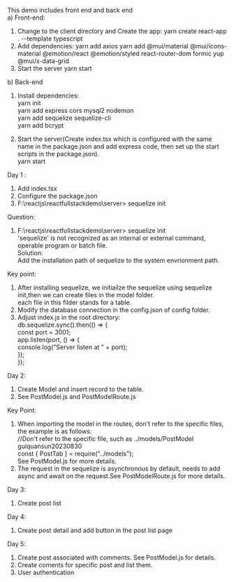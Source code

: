This demo includes front end and back end<br/>
a) Front-end:<br/>

1.  Change to the client directory and Create the app:
    yarn create react-app . --template typescript
2.  Add dependencies:
    yarn add axios
    yarn add @mui/material @mui/icons-material @emotion/react @emotion/styled react-router-dom formic yup @mui/x-data-grid
3.  Start the server
    yarn start

b) Back-end <br/>

1. Install dependencies: <br/>
   yarn init <br/>
   yarn add express cors mysql2 nodemon <br/>
   yarn add sequelize sequelize-cli <br/>
   yarn add bcrypt<br/>

2. Start the server(Create index.tsx which is configured with the same name in the package.json and add express code, then set up the start scripts in the package.json). <br/>
   yarn start <br/>

Day 1 : <br/>

1. Add index.tsx <br/>
2. Configure the package.json <br/>
3. F:\reactjs\reactfullstackdemo\server> sequelize init <br/>

Question: <br/>

1. F:\reactjs\reactfullstackdemo\server> sequelize init <br/>
   'sequelize' is not recognized as an internal or external command, operable program or batch file. <br/>
   Solution: <br/>
   Add the installation path of sequelize to the system envrionment path.<br/>

Key point:<br/>

1. After installing sequelize, we initiailze the sequelize using sequelize init,then we can create files in the model folder. <br/>
   each file in this filder stands for a table. <br/>
2. Modify the database connection in the config.json of config folder.<br/>
3. Adjust index.js in the root directory:<br/>
   db.sequelize.sync().then(() => {<br/>
   const port = 3001;<br/>
   app.listen(port, () => {<br/>
   console.log("Server listen at " + port);<br/>
   });<br/>
   });<br/>

Day 2:<br/>

1. Create Model and insert record to the table.<br/>
2. See PostModel.js and PostModelRoute.js<br/>

Key Point:<br/>

1. When importing the model in the routes, don't refer to the specific files, the example is as follows:<br/>
   //Don't refer to the specific file, such as ../models/PostModel guiquansun20230830<br/>
   const { PostTab } = require("../models");<br/>
   See PostModel.js for more details.<br/>
2. The request in the sequelize is asynchronous by default, needs to add async and await on the request.See PostModelRoute.js for more details.<br/>

Day 3:<br/>

1. Create post list<br/>

Day 4:<br/>

1. Create post detail and add button in the post list page<br/>

Day 5:<br/>

1. Create post associated with comments. See PostModel.js for details.<br/>
2. Create coments for specific post and list them.
3. User authentication
